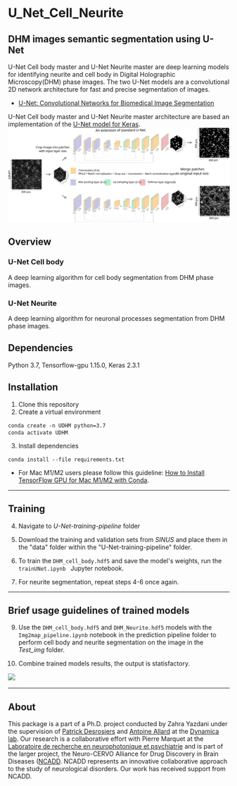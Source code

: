 # U_Net_Cell_Neurite
 ## DHM images semantic segmentation using U-Net
U-Net Cell body master and U-Net Neurite master are deep learning models for identifying neurite and cell body in Digital Holographic Microscopy(DHM) phase images. The two U-Net models are a convolutional 2D network architecture for fast and precise segmentation of images. 

* [U-Net: Convolutional Networks for Biomedical Image Segmentation](https://lmb.informatik.uni-freiburg.de/people/ronneber/u-net/)

U-Net Cell body master and U-Net Neurite master architecture are based an implementation of the [U-Net model for Keras](https://github.com/pietz/unet-keras).
![alt text](U-Net-models.svg "Logo Title Text 1")

## Overview

### U-Net Cell body 

A deep learning algorithm for cell body segmentation from DHM phase images. 


### U-Net Neurite 

A deep learning algorithm for neuronal processes segmentation from DHM phase images. 

## Dependencies
Python 3.7, Tensorflow-gpu 1.15.0, Keras 2.3.1

## Installation

1. Clone this repository
2. Create a virtual environment

```
conda create -n UDHM python=3.7
conda activate UDHM
```
3. Install dependencies
```
conda install --file requirements.txt
```
* For Mac M1/M2 users please follow this guideline: [How to Install TensorFlow GPU for Mac M1/M2 with Conda](https://www.youtube.com/watch?v=w2qlou7n7MA).

 ***
 ## Training 

4. Navigate to _U-Net-training-pipeline_ folder

5. Download the training and validation sets from _SINUS_ and place them in the "data" folder within the "U-Net-training-pipeline" folder.

6. To train the `DHM_cell_body.hdf5` and save the model's weights, run the ```trainUNet.ipynb ``` Jupyter notebook.

7. For neurite segmentation, repeat steps 4-6 once again.
****

## Brief usage guidelines of trained models

9. Use the `DHM_cell_body.hdf5`  and `DHM_Neurite.hdf5` models with the `Img2map_pipeline.ipynb` notebook in the prediction pipeline folder to perform cell body and neurite segmentation on the image in the _Test_img_ folder.

10. Combine trained models results, the output is statisfactory.

<img src="roc.svg" width="1200"/> 

***
## About
This package is a part of a Ph.D. project conducted by Zahra Yazdani under the supervision of [Patrick Desrosiers](https://github.com/pdesrosiers) and [Antoine Allard](https://github.com/antoineallard) at the [Dynamica lab](https://github.com/DynamicaLab). Our research is a collaborative effort with Pierre Marquet at the [Laboratoire de recherche en neurophotonique et psychiatrie](https://www.labrnp.ca/) and is part of the larger project, the Neuro-CERVO Alliance for Drug Discovery in Brain Diseases ([NCADD](https://www.neuro-cervo.org/). NCADD represents an innovative collaborative approach to the study of neurological disorders. Our work has received support from NCADD.

